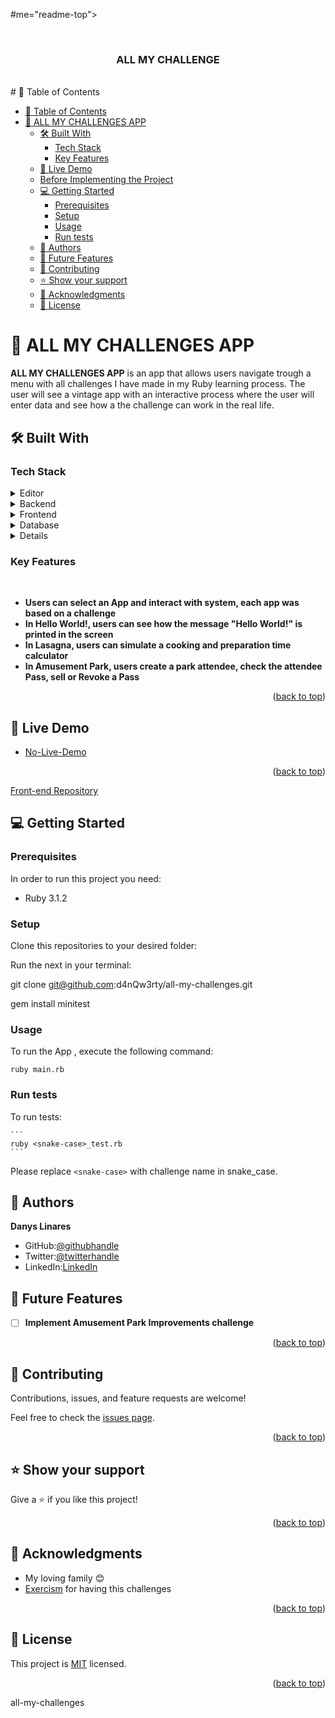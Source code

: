 #me="readme-top"></a>
<div align="center">

  <br/>

  <h3><b>ALL MY CHALLENGE</b></h3>

</div>
<br/>
# 📗 Table of Contents

- [📗 Table of Contents](#-table-of-contents)
- [📖 ALL MY CHALLENGES APP](#-all-my-challenges-app-)
  - [🛠 Built With ](#-built-with-)
    - [Tech Stack ](#tech-stack-)
    - [Key Features ](#key-features-)
  - [🚀 Live Demo ](#-live-demo-)
  - [Before Implementing the Project](#before-implementing-the-project)
  - [💻 Getting Started ](#-getting-started-)
    - [Prerequisites](#prerequisites)
    - [Setup](#setup)
    - [Usage](#usage)
    - [Run tests](#run-tests)
  - [👥 Authors ](#-authors-)
  - [🔭 Future Features ](#-future-features-)
  - [🤝 Contributing ](#-contributing-)
  - [⭐️ Show your support ](#️-show-your-support-)
  - [🙏 Acknowledgments ](#-acknowledgments-)
  - [📝 License ](#-license-)

<!-- PROJECT DESCRIPTION -->

# 📖 ALL MY CHALLENGES APP <a name="about-project"></a>

**ALL MY CHALLENGES APP** is an app that allows users navigate trough a menu with all challenges I have made in my Ruby learning process. The user will see a vintage app with an interactive process where the user will enter data and see how a the challenge can work in the real life.

## 🛠 Built With <a name="built-with"></a>

### Tech Stack <a name="tech-stack"></a>

<details>
  <summary>Editor</summary>
  <ul>
    <li><a href="https://code.visualstudio.com/">VSCODE Editor</a></li>
    <li><a href="https//www.vim.org/">Vim</a></li>
  </ul>
</details>

<details>
  <summary>Backend</summary>
  <ul>
    <li>None</a></li>
  </ul>
</details>

<details>
  <summary>Frontend</summary>
  <ul>
    <li><a href="https://www.ruby-lang.org/en/">Ruby</a></li>
  </ul>
</details>

<details>
<summary>Database</summary>
  <ul>
    <li><a href=""</a>None</li>
  </ul>
</details>

<details>
<summary>Testing</summary>
  <ul>
    <li><a href="https://rubygems.org/gems/minitest/versions/5.22.2?locale=en">Mini test</a></li>
  </ul>
</details>

### Key Features <a name="key-features"></a>
</br>

- **Users can select an App and interact with system, each app was based on a challenge**
- **In Hello World!, users can see how the message "Hello World!" is printed in the screen**
- **In Lasagna, users can simulate a cooking and preparation time calculator**
- **In Amusement Park, users create a park attendee, check the attendee Pass, sell or Revoke a Pass**

<p align="right">(<a href="#readme-top">back to top</a>)</p>

## 🚀 Live Demo <a name="live-demo"></a>

- [No-Live-Demo]()

<p align="right">(<a href="#readme-top">back to top</a>)</p>

[Front-end Repository](https://github.com/OscarFMdev/Marriott-Reservation-Frontend)

<!-- GETTING STARTED -->

## 💻 Getting Started <a name="getting-started"></a>

### Prerequisites

In order to run this project you need:

- Ruby 3.1.2

### Setup

Clone this repositories to your desired folder:

  Run the next in your terminal:

   git clone git@github.com:d4nQw3rty/all-my-challenges.git

   gem install minitest

### Usage

To run the App , execute the following command:

    ruby main.rb

### Run tests

To run tests:

    ```
    ruby <snake-case>_test.rb
    ```

Please replace `<snake-case>` with challenge name in snake_case.

## 👥 Authors <a name="authors"></a>

**Danys Linares**
- GitHub:[@githubhandle](https://github.com/d4nQw3rty) 
- Twitter:[@twitterhandle](https://twitter.com/Danys_Linares) 
- LinkedIn:[LinkedIn](https://www.linkedin.com/in/danys-linares/) 

<!-- FUTURE FEATURES -->

## 🔭 Future Features <a name="future-features"></a>

- [ ] **Implement Amusement Park Improvements challenge**

<p align="right">(<a href="#readme-top">back to top</a>)</p>

## 🤝 Contributing <a name="contributing"></a>

Contributions, issues, and feature requests are welcome!

Feel free to check the [issues page](https://github.com/d4nQw3rty/all-my-challenges/issues).

<p align="right">(<a href="#readme-top">back to top</a>)</p>

## ⭐️ Show your support <a name="support"></a>

Give a ⭐️ if you like this project!

<p align="right">(<a href="#readme-top">back to top</a>)</p>

<!-- ACKNOWLEDGEMENTS -->

## 🙏 Acknowledgments <a name="acknowledgements"></a>

- My loving family 😊
- [Exercism](https://exercism.org/) for having this challenges

<p align="right">(<a href="#readme-top">back to top</a>)</p>

<!-- LICENSE -->

## 📝 License <a name="license"></a>

This project is [MIT](./LICENSE.md) licensed.

<p align="right">(<a href="#readme-top">back to top</a>)</p> all-my-challenges
